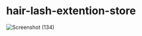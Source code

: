 # hair-lash-extention-store
![Screenshot (134)](https://github.com/payel5012/hair-lash-extention-store/assets/60136951/e84514ac-cc2b-40e7-8027-21ab224dddd3)

